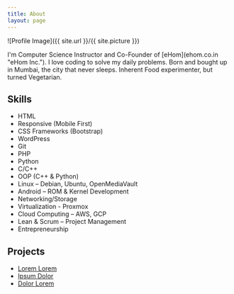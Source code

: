 ```yaml
---
title: About
layout: page
---
```

![Profile Image]({{ site.url }}/{{ site.picture }})

<p>I'm Computer Science Instructor and Co-Founder of [eHom](ehom.co.in "eHom Inc."). I love coding to solve my daily problems. Born and bought up in Mumbai, the city that never sleeps. Inherent Food experimenter, but turned Vegetarian.</p>

<h2>Skills</h2>

<ul class="skill-list">

<li>HTML </li>

<li>Responsive (Mobile First)</li> 

<li>CSS Frameworks (Bootstrap)</li>

<li>WordPress</li>

<li>Git</li> 

<li>PHP</li>

<li>Python</li>

<li>C/C++</li>

<li>OOP (C++ & Python)</li>

<li>Linux – Debian, Ubuntu, OpenMediaVault</li>

<li>Android – ROM & Kernel Development</li>

<li>Networking/Storage</li>

<li>Virtualization - Proxmox</li>

<li>Cloud Computing – AWS, GCP</li>

<li>Lean & Scrum – Project Management</li>

<li>Entrepreneurship</li>

</ul>

<h2>Projects</h2>

<ul>
<li><a href="https://github.com/">Lorem Lorem</a></li>
<li><a href="https://github.com/">Ipsum Dolor</a></li>
<li><a href="https://github.com/">Dolor Lorem</a></li>
</ul>